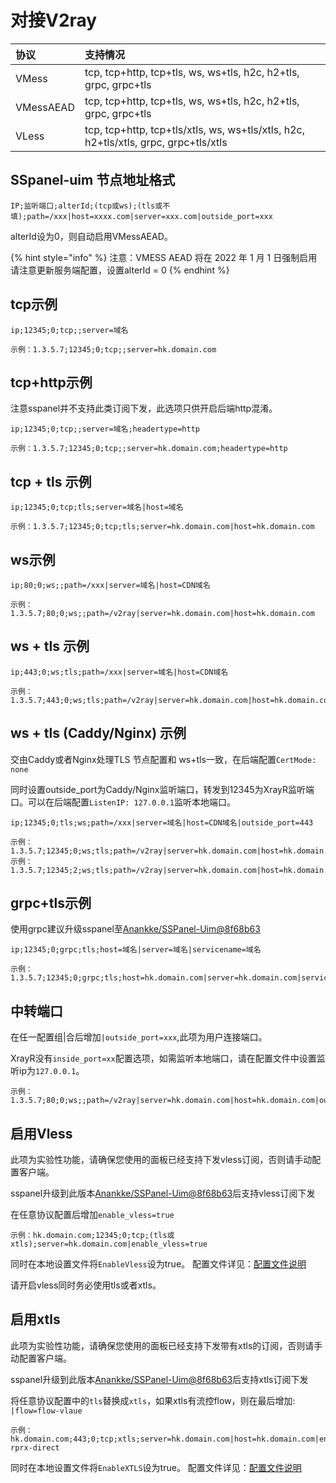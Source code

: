 # 对接V2ray

| 协议 | 支持情况 |
| :--- | :--- |
| VMess | tcp, tcp+http, tcp+tls, ws, ws+tls, h2c, h2+tls, grpc, grpc+tls |
| VMessAEAD | tcp, tcp+http, tcp+tls, ws, ws+tls, h2c, h2+tls, grpc, grpc+tls |
| VLess | tcp, tcp+http, tcp+tls/xtls, ws, ws+tls/xtls, h2c, h2+tls/xtls, grpc, grpc+tls/xtls |

## SSpanel-uim 节点地址格式

```text
IP;监听端口;alterId;(tcp或ws);(tls或不填);path=/xxx|host=xxxx.com|server=xxx.com|outside_port=xxx
```

alterId设为0，则自动启用VMessAEAD。

{% hint style="info" %} 注意：VMESS AEAD 将在 2022 年 1 月 1 日强制启用 请注意更新服务端配置，设置alterId = 0 {% endhint %}

## tcp示例

```text
ip;12345;0;tcp;;server=域名
```

```text
示例：1.3.5.7;12345;0;tcp;;server=hk.domain.com
```

## tcp+http示例

注意sspanel并不支持此类订阅下发，此选项只供开启后端http混淆。

```text
ip;12345;0;tcp;;server=域名;headertype=http
```

```text
示例：1.3.5.7;12345;0;tcp;;server=hk.domain.com;headertype=http
```

## tcp + tls 示例

```text
ip;12345;0;tcp;tls;server=域名|host=域名
```

```text
示例：1.3.5.7;12345;0;tcp;tls;server=hk.domain.com|host=hk.domain.com
```

## ws示例

```text
ip;80;0;ws;;path=/xxx|server=域名|host=CDN域名
```

```text
示例：1.3.5.7;80;0;ws;;path=/v2ray|server=hk.domain.com|host=hk.domain.com
```

## ws + tls 示例

```text
ip;443;0;ws;tls;path=/xxx|server=域名|host=CDN域名
```

```text
示例：1.3.5.7;443;0;ws;tls;path=/v2ray|server=hk.domain.com|host=hk.domain.com
```

## ws + tls \(Caddy/Nginx\) 示例

交由Caddy或者Nginx处理TLS 节点配置和 ws+tls一致，在后端配置`CertMode: none`

同时设置outside\_port为Caddy/Nginx监听端口，转发到12345为XrayR监听端口。可以在后端配置`ListenIP: 127.0.0.1`监听本地端口。

```text
ip;12345;0;tls;ws;path=/xxx|server=域名|host=CDN域名|outside_port=443
```

```text
示例：1.3.5.7;12345;0;ws;tls;path=/v2ray|server=hk.domain.com|host=hk.domain.com示例：1.3.5.7;12345;2;ws;tls;path=/v2ray|server=hk.domain.com|host=hk.domain.com
```

## grpc+tls示例

使用grpc建议升级sspanel至[Anankke/SSPanel-Uim@8f68b63](https://github.com/Anankke/SSPanel-Uim/commit/8f68b6360baf9f6624e1158e3cae81d93d1db107)

```text
ip;12345;0;grpc;tls;host=域名|server=域名|servicename=域名
```

```text
示例：1.3.5.7;12345;0;grpc;tls;host=hk.domain.com|server=hk.domain.com|servicename=hk.domain.com
```

## 中转端口

在任一配置组\|合后增加`|outside_port=xxx`,此项为用户连接端口。

XrayR没有`inside_port=xx`配置选项，如需监听本地端口，请在配置文件中设置监听ip为`127.0.0.1`。

```text
示例：1.3.5.7;80;0;ws;;path=/v2ray|server=hk.domain.com|host=hk.domain.com|outside_port=12345
```

## 启用Vless

此项为实验性功能，请确保您使用的面板已经支持下发vless订阅，否则请手动配置客户端。

sspanel升级到此版本[Anankke/SSPanel-Uim@8f68b63](https://github.com/Anankke/SSPanel-Uim/commit/8f68b6360baf9f6624e1158e3cae81d93d1db107)后支持vless订阅下发

在任意协议配置后增加`enable_vless=true`

```text
示例：hk.domain.com;12345;0;tcp;(tls或xtls);server=hk.domain.com|enable_vless=true
```

同时在本地设置文件将`EnableVless`设为true。 配置文件详见：[配置文件说明](../../xrayr-pei-zhi-wen-jian-shuo-ming/config.md#mian-ban-dui-jie-pei-zhi)

请开启vless同时务必使用tls或者xtls。

## 启用xtls

此项为实验性功能，请确保您使用的面板已经支持下发带有xtls的订阅，否则请手动配置客户端。

sspanel升级到此版本[Anankke/SSPanel-Uim@8f68b63](https://github.com/Anankke/SSPanel-Uim/commit/8f68b6360baf9f6624e1158e3cae81d93d1db107)后支持xtls订阅下发

将任意协议配置中的`tls`替换成`xtls`，如果xtls有流控flow，则在最后增加: `|flow=flow-vlaue`

```text
示例：hk.domain.com;443;0;tcp;xtls;server=hk.domain.com|host=hk.domain.com|enable_vless=true|flow=xtls-rprx-direct
```

同时在本地设置文件将`EnableXTLS`设为true。 配置文件详见：[配置文件说明](../../xrayr-pei-zhi-wen-jian-shuo-ming/config.md#mian-ban-dui-jie-pei-zhi)

